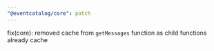 ```yaml
---
"@eventcatalog/core": patch
---
```


fix(core): removed cache from `getMessages` function as child functions already cache
